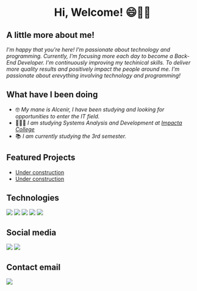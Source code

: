 <div align="center">
  <h1> Hi, Welcome! 😄👋🏼 </h1>
</div>

## A little more about me!

*I'm happy that you're here! I'm passionate about technology and programming. Currently, I'm focusing more each day to become a Back-End Developer.
I'm continuously improving my techinical skills. To deliver more quality results and positively impact the people around me.
I'm passionate about erevything involving technology and programming!*

## What have I been doing

- 🤓 *My mane is Alcenir, I have been studying and looking for opportunities to enter the IT field.*
- 👨🏻‍💻 *I am studying Systems Analysis and Development at <a href="https://www.impacta.edu.br/" target="_blank"> Impacta College* </a>
- 📚 *I am currently studying the 3rd semester.*

## Featured Projects

- [Under construction](URL_DO_PROJETO_1)
- [Under construction](URL_DO_PROJETO_2)

## Technologies

<a href="https://www.docker.com/">
  <img src="https://skillicons.dev/icons?i=docker&theme=dark"></a>
<a href="https://www.java.com/">
  <img src="https://skillicons.dev/icons?i=java&theme=dark"></a>
<a href="https://kotlinlang.org/">
  <img src="https://skillicons.dev/icons?i=kotlin&theme=dark"></a>
<a href="https://www.mysql.com/">
  <img src="https://skillicons.dev/icons?i=mysql&theme=dark"></a>
<a href="https://www.python.org/">
  <img src="https://skillicons.dev/icons?i=python&theme=dark"></a>

## Social media

<a href="https://discord.gg/TQVnRKSb" target="_blank">
  <img src="https://skillicons.dev/icons?i=discord&theme=dark"></a>
<a href="https://www.linkedin.com/in/alcenir-g-costa/" target="_blank">
  <img src="https://skillicons.dev/icons?i=linkedin&theme=dark"></a>

  ## Contact email

  <a href="mailto:alcenir.g.costa@gmail.com">
  <img src="https://skillicons.dev/icons?i=gmail&theme=dark"></a>
